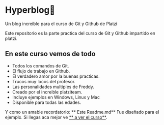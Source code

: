 # Hyperblog💚
Un blog increible para el curso de Git y Github de Platzi

Este repositorio es la parte practica del curso de Git y Github impartido en platzi.

## En este curso vemos de todo
* Todos los comandos de Git.
* El flujo de trabajo en Github.
* El verdadero amor por la buenas practicas.
* Trucos muy locos del profesor.
* Las personalidades multiples de Freddy.
* Creado por el increible platziteam.
* Incluye ejemplos en Windows, Linux y Mac
* Disponible para todas las edades.

Y como un amable recordatorio: ** Este Readme.md** Fue diseñado para el ejemplo. Si llegas aca mejor ve [** a ver el curso**](https://platzi.com/cursos/git-github/ "a ver el curso").
